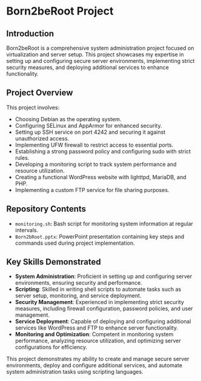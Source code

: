 # Born2beRoot Project



## Introduction
Born2beRoot is a comprehensive system administration project focused on virtualization and server setup. This project showcases my expertise in setting up and configuring secure server environments, implementing strict security measures, and deploying additional services to enhance functionality.

## Project Overview
This project involves:
- Choosing Debian as the operating system.
- Configuring SELinux and AppArmor for enhanced security.
- Setting up SSH service on port 4242 and securing it against unauthorized access.
- Implementing UFW firewall to restrict access to essential ports.
- Establishing a strong password policy and configuring sudo with strict rules.
- Developing a monitoring script to track system performance and resource utilization.
- Creating a functional WordPress website with lighttpd, MariaDB, and PHP.
- Implementing a custom FTP service for file sharing purposes.

## Repository Contents
- `monitoring.sh`: Bash script for monitoring system information at regular intervals.
- `Born2bRoot.pptx`: PowerPoint presentation containing key steps and commands used during project implementation.

## Key Skills Demonstrated
- **System Administration**: Proficient in setting up and configuring server environments, ensuring security and performance.
- **Scripting**: Skilled in writing shell scripts to automate tasks such as server setup, monitoring, and service deployment.
- **Security Management**: Experienced in implementing strict security measures, including firewall configuration, password policies, and user management.
- **Service Deployment**: Capable of deploying and configuring additional services like WordPress and FTP to enhance server functionality.
- **Monitoring and Optimization**: Competent in monitoring system performance, analyzing resource utilization, and optimizing server configurations for efficiency.

This project demonstrates my ability to create and manage secure server environments, deploy and configure additional services, and automate system administration tasks using scripting languages.
